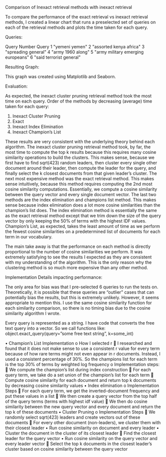 Comparison of Inexact retrieval methods with inexact retrieval

To compare the performance of the exact retrieval vs inexact retrieval methods, I created a linear chart that runs a preselected set of queries on each of the retrieval methods and plots the time taken for each query.

Queries:

Query Number	Query
1     "yemeni yemen"
2     "assorted kenya africa"
3     "spreading general"
4     "army 1960 along"
5     "army military emerging europeans"
6     "said terrorist general"

Resulting Graph:
 
This graph was created using Matplotlib and Seaborn.




Evaluation:

As expected, the inexact cluster pruning retrieval method took the most time on each query. 
Order of the methods by decreasing (average) time taken for each query:
1.    Inexact Cluster Pruning
2.    Exact
3.    Inexact Index Elimination
4.    Inexact Champion’s List

These results are very consistent with the underlying theory behind each algorithm. The inexact cluster pruning retrieval method took, by far, the most time to compute the top k results because this requires many cosine similarity operations to build the clusters. This makes sense, because we first have to find sqrt(423) random leaders, then cluster every single other document around their leader, then compute the leader for the query, and finally select the k closest documents from that given leader’s cluster. The next most expensive method was the exact retrieval method. This makes sense intuitively, because this method requires computing the 2nd most cosine similarity computations. Essentially, we compute a cosine similarity between the query vector and every single document vector. The last two methods are the index elimination and champions list method. This makes sense because index elimination does a lot more cosine similarities than the champion’s list does. The index elimination method is essentially the same as the exact retrieval method except that we trim down the size of the query vector by only keeping the 50% of terms with the highest IDF values. Champion’s List, as expected, takes the least amount of time as we perform the fewest cosine similarities on a predetermined list of documents for each term in our vocabulary.

The main take away is that the performance on each method is directly proportional to the number of cosine similarities we perform. It was extremely satisfying to see the results I expected as they are consistent with my understanding of the algorithm. This is the only reason why the clustering method is so much more expensive than any other method.

Implementation Details impacting performance:

The only area for bias was that I pre-selected 6 queries to run the tests on. Theoretically, it is possible that these queries are “outlier” cases that can potentially bias the results, but this is extremely unlikely. However, it seems appropriate to mention this. I use the same cosine similarity function for each similarity comparison, so there is no timing bias due to the cosine similarity algorithm I wrote.

Every query is represented as a string. I have code that converts the free text query into a vector.
So we call functions like: object.exact_query(query=”some free text string”, k=some_int)
 
•	Champion’s List Implementation
o	How I selected r
	I researched and found that it does not make sense to use a consistent r value for every term because of how rare terms might not even appear in  r documents. Instead, I used a consistent percentage of 30%. So the champions list for each term is the top 30% of terms by weighted log frequency
o	Implementation steps:
	We compute the champion’s list during index construction
	For each query term, we take do a set union of the champion’s list for each term
	Compute cosine similarity for each document and return top k documents by decreasing cosine similarity values
•	Index elimination
o	Implementation Steps
	For each query term, we get the inverted-document frequency and put these values in a list
	We then create a query vector from the top half of the query terms (terms with highest idf value)
	We then do cosine similarity between the new query vector and every document and return the top k of these documents
•	Cluster Pruning
o	Implementation Steps
	We randomly select sqrt(423) leaders and create vectors out of these documents
	For every other document (non-leaders), we cluster them with their closest leader 
•	Run cosine similarity on document and every leader
•	Cluster the document in the cluster of its closest leader
	Find the closest leader for the query vector
•	Run cosine similarity on the query vector and every leader vector
	Select the top k documents in the closest leader’s cluster based on cosine similarity between the query vector

